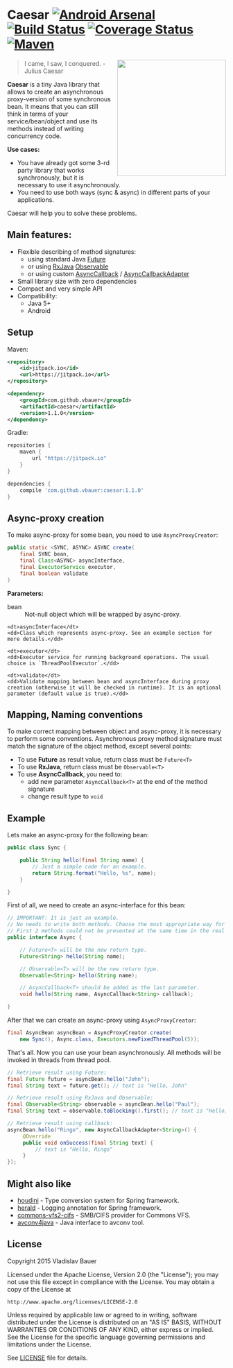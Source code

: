 
# Caesar [![Android Arsenal](https://img.shields.io/badge/Android%20Arsenal-Caesar-brightgreen.svg?style=flat)](http://android-arsenal.com/details/1/1598) [![Build Status](https://travis-ci.org/vbauer/caesar.svg)](https://travis-ci.org/vbauer/caesar) [![Coverage Status](https://coveralls.io/repos/vbauer/caesar/badge.svg?branch=master)](https://coveralls.io/r/vbauer/caesar?branch=master) [![Maven](https://img.shields.io/github/tag/vbauer/caesar.svg?label=maven)](https://jitpack.io/#vbauer/caesar)

<img align="right" style="margin-left: 15px" width="250" height="268" src="misc/caesar.png">

> I came, I saw, I conquered. - Julius Caesar

**Caesar** is a tiny Java library that allows to create an asynchronous proxy-version of some synchronous bean. It means
that you can still think in terms of your service/bean/object and use its methods instead of writing concurrency code.

**Use cases:**

* You have already got some 3-rd party library that works synchronously, but it is necessary to use it asynchronously.
* You need to use both ways (sync & async) in different parts of your applications.

Caesar will help you to solve these problems.


## Main features:

* Flexible describing of method signatures:
    * using standard Java [Future](http://docs.oracle.com/javase/7/docs/api/java/util/concurrent/Future.html)
    * or using [RxJava](https://github.com/ReactiveX/RxJava) [Observable](https://github.com/ReactiveX/RxJava/wiki/Observable)
    * or using custom [AsyncCallback](src/main/java/com/github/vbauer/caesar/callback/AsyncCallback.java) / [AsyncCallbackAdapter](src/main/java/com/github/vbauer/caesar/callback/AsyncCallbackAdapter.java)
* Small library size with zero dependencies
* Compact and very simple API
* Compatibility:
    * Java 5+
    * Android

## Setup

Maven:
```xml
<repository>
    <id>jitpack.io</id>
    <url>https://jitpack.io</url>
</repository>

<dependency>
    <groupId>com.github.vbauer</groupId>
    <artifactId>caesar</artifactId>
    <version>1.1.0</version>
</dependency>
```

Gradle:
```groovy
repositories {
    maven {
        url "https://jitpack.io"
    }
}

dependencies {
    compile 'com.github.vbauer:caesar:1.1.0'
}
```


## Async-proxy creation

To make async-proxy for some bean, you need to use `AsyncProxyCreator`:

```java
public static <SYNC, ASYNC> ASYNC create(
    final SYNC bean,
    final Class<ASYNC> asyncInterface,
    final ExecutorService executor,
    final boolean validate
)
```

**Parameters:**

<dl>
    <dt>bean</dt>
    <dd>Not-null object which will be wrapped by async-proxy.</dd>
    
    <dt>asyncInterface</dt>
    <dd>Class which represents async-proxy. See an example section for more details.</dd>

    <dt>executor</dt>
    <dd>Executor service for running background operations. The usual choice is `ThreadPoolExecutor`.</dd>
    
    <dt>validate</dt>
    <dd>Validate mapping between bean and asyncInterface during proxy creation (otherwise it will be checked in runtime). It is an optional parameter (default value is true).</dd>
</dl>


## Mapping, Naming conventions

To make correct mapping between object and async-proxy, it is necessary to perform some conventions.
Asynchronous proxy method signature must match the signature of the object method, except several points:

* To use **Future** as result value, return class must be `Future<T>`
* To use **RxJava**, return class must be `Observable<T>`
* To use **AsyncCallback**, you need to:
    * add new parameter `AsyncCallback<T>` at the end of the method signature
    * change result type to `void`


## Example

Lets make an async-proxy for the following bean:
```java
public class Sync {

    public String hello(final String name) {
        // Just a simple code for an example.
        return String.format("Hello, %s", name);
    }

}
```

First of all, we need to create an async-interface for this bean:
```java
// IMPORTANT: It is just an example.
// No needs to write both methods. Choose the most appropriate way for you.
// First 2 methods could not be presented at the same time in the real code.
public interface Async {

    // Future<T> will be the new return type.
    Future<String> hello(String name);

    // Observable<T> will be the new return type.
    Observable<String> hello(String name);

    // AsyncCallback<T> should be added as the last parameter.
    void hello(String name, AsyncCallback<String> callback);

}
```

After that we can create an async-proxy using `AsyncProxyCreator`:
```java
final AsyncBean asyncBean = AsyncProxyCreator.create(
    new Sync(), Async.class, Executors.newFixedThreadPool(5));
```

That's all. Now you can use your bean asynchronously. All methods will be invoked in threads from thread pool.

```java
// Retrieve result using Future:
final Future future = asyncBean.hello("John");
final String text = future.get(); // text is "Hello, John"

// Retrieve result using RxJava and Observable:
final Observable<String> observable = asyncBean.hello("Paul");
final String text = observable.toBlocking().first(); // text is "Hello, Paul"

// Retrieve result using callback:
asyncBean.hello("Ringo", new AsyncCallbackAdapter<String>() {
     @Override
     public void onSuccess(final String text) {
         // text is "Hello, Ringo"
     }
});
```


## Might also like

* [houdini](https://github.com/vbauer/houdini) - Type conversion system for Spring framework.
* [herald](https://github.com/vbauer/herald) - Logging annotation for Spring framework.
* [commons-vfs2-cifs](https://github.com/vbauer/commons-vfs2-cifs) - SMB/CIFS provider for Commons VFS.
* [avconv4java](https://github.com/vbauer/avconv4java) - Java interface to avconv tool.


## License

Copyright 2015 Vladislav Bauer

Licensed under the Apache License, Version 2.0 (the "License");
you may not use this file except in compliance with the License.
You may obtain a copy of the License at

    http://www.apache.org/licenses/LICENSE-2.0

Unless required by applicable law or agreed to in writing, software
distributed under the License is distributed on an "AS IS" BASIS,
WITHOUT WARRANTIES OR CONDITIONS OF ANY KIND, either express or implied.
See the License for the specific language governing permissions and
limitations under the License.

See [LICENSE](LICENSE) file for details.
